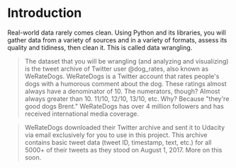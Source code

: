 # Introduction

Real-world data rarely comes clean. Using Python and its libraries, you will gather data from a variety of sources and in a variety of formats, assess its quality and tidiness, then clean it. This is called data wrangling.

> The dataset that you will be wrangling (and analyzing and visualizing) is the tweet archive of Twitter user @dog_rates, also known as WeRateDogs. 
WeRateDogs is a Twitter account that rates people's dogs with a humorous comment about the dog.
These ratings almost always have a denominator of 10. The numerators, though?
Almost always greater than 10. 11/10, 12/10, 13/10, etc. Why? Because "they're good dogs Brent." 
WeRateDogs has over 4 million followers and has received international media coverage.

> WeRateDogs downloaded their Twitter archive and sent it to Udacity via email exclusively for you to use in this project. 
This archive contains basic tweet data (tweet ID, timestamp, text, etc.) for all 5000+ of their tweets as they stood on August 1, 2017. More on this soon.


